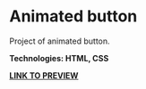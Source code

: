 # Animated button

Project of animated button.

**Technologies: HTML, CSS**

<a href="https://karminkarmen.github.io/animated_buttton/">**LINK TO PREVIEW**</a>
